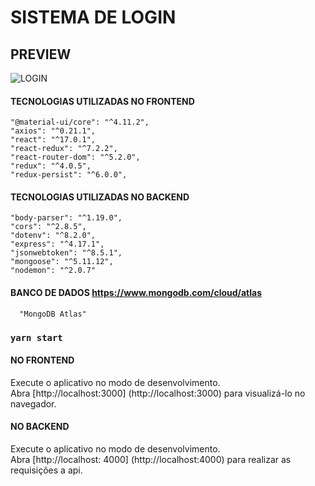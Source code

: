 # SISTEMA DE LOGIN 

## PREVIEW

![LOGIN](https://user-images.githubusercontent.com/37845957/105358071-72136480-5bd4-11eb-938f-75aebf78c3e2.gif)

#### TECNOLOGIAS UTILIZADAS NO FRONTEND

    "@material-ui/core": "^4.11.2",
    "axios": "^0.21.1",
    "react": "^17.0.1",
    "react-redux": "^7.2.2",
    "react-router-dom": "^5.2.0",
    "redux": "^4.0.5",
    "redux-persist": "^6.0.0",

#### TECNOLOGIAS UTILIZADAS NO BACKEND

    "body-parser": "^1.19.0",
    "cors": "^2.8.5",
    "dotenv": "^8.2.0",
    "express": "^4.17.1",
    "jsonwebtoken": "^8.5.1",
    "mongoose": "^5.11.12",
    "nodemon": "^2.0.7"

#### BANCO DE DADOS https://www.mongodb.com/cloud/atlas

      "MongoDB Atlas"

### `yarn start`

#### NO FRONTEND

Execute o aplicativo no modo de desenvolvimento.\
Abra [http://localhost:3000] (http://localhost:3000) para visualizá-lo no navegador.

#### NO BACKEND

Execute o aplicativo no modo de desenvolvimento.\
Abra [http://localhost: 4000] (http://localhost:4000) para realizar as requisições a api.
